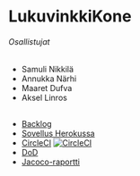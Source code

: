 
# LukuvinkkiKone
###### Osallistujat 
+ Samuli Nikkilä
+ Annukka Närhi
+ Maaret Dufva
+ Aksel Linros

##

+ [Backlog](https://docs.google.com/spreadsheets/d/1nziVEfz1KK58DOy9TZ4Ir6DQc44LIpEcDuZXaqYau2Q/edit#gid=2010192587)
+ [Sovellus Herokussa](https://ohtu-lukuvinkkikone.herokuapp.com/)
+ [CircleCI](https://circleci.com/gh/LinAksel/LukuvinkkiKone) [![CircleCI](https://circleci.com/gh/LinAksel/LukuvinkkiKone.svg?style=svg)](https://circleci.com/gh/LinAksel/LukuvinkkiKone)
+ [DoD](dokumentaatio/dodone.md)
+ [Jacoco-raportti](https://htmlpreview.github.io/?https://github.com/LinAksel/LukuvinkkiKone/blob/tests-and-tag-fix-feature/dokumentaatio/jacoco/index.html)
